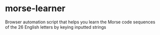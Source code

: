 # morse-learner
Browser automation script that helps you learn the Morse code sequences of the 26 English letters by keying inputted strings
